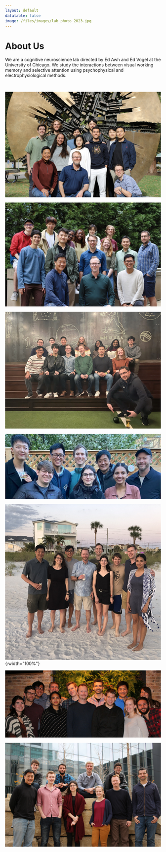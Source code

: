 ```yaml
---
layout: default
datatable: false
image: /files/images/lab_photo_2023.jpg
---
```


# About Us

We are a cognitive neuroscience lab directed by Ed Awh and Ed Vogel at the University of Chicago. We study the interactions between visual working memory and selective attention using psychophysical and electrophysiological methods.

<br>

![Lab Photo 2024 Sep](/files/images/lab_photo_2024_sep.jpeg)

![Lab Photo 2023 Sep](/files/images/lab_photo_2023_sep.jpg)

![Lab Photo 2023](/files/images/lab_photo_2023.jpg)

![Lab Photo 2021](/files/images/lab_photo_2021.jpg)

![Lab Photo](/files/images/lab_photo_2019.jpg){:width="100%"}

![Lab Photo 2](/files/images/img_9751.jpg)

![Lab Photo 3](/files/images/img_9709.jpg)

<div id="overlay">
    <div id="popup">
        <div id="close">&#x2715;</div>
        <h2>Postdoctoral position in Cognitive Neuroscience!</h2>
        <p>Our lab has an opening for a postdoctoral researcher at the University of Chicago. Start date is flexible. We are running a broad array of projects using behavioral, EEG and functional MRI studies of attention and memory.</p>
        <p>See a full record of our published work at <a href="https://awhvogellab.com/publications">https://awhvogellab.com/publications</a></p>
        <p>Interested candidates should contact us for more details at <a href="mailto:awhvogellab@gmail.com">awhvogellab@gmail.com</a></p>
        <p>The University of Chicago is an Affirmative Action/Equal Opportunity/Disabled/Veterans Employer.</p>
    </div>
</div>

<script
  src="https://code.jquery.com/jquery-3.4.1.min.js"
  integrity="sha256-CSXorXvZcTkaix6Yvo6HppcZGetbYMGWSFlBw8HfCJo="
  crossorigin="anonymous">
</script>

<!-- Uncomment for ad popup -->
<!-- <script>
$(document).ready(function() {
    setTimeout(function() {
        $('#overlay').fadeIn(300);  
    }, 500);
    $('#close').click(function() {
        $('#overlay').fadeOut(300);
    });
});
</script> -->

<style>
#overlay {
  position: fixed;
  height: 100%;
  width: 100%;
  top: 0;
  right: 0;
  bottom: 0;
  left: 0;
  background: rgba(0,0,0,0.8);
  display: none;
}

#popup {
  max-width: 1000px;
  width: 80%;
  max-height: 520px;
  /* height: 80%; */
  padding: 20px 20px 40px 20px;
  position: relative;
  background: #fff;
  margin: 200px auto;
  text-align: center;
  overflow: scroll;
}

#close {
  position: absolute;
  top: 14px;
  right: 20px;
  cursor: pointer;
  color: #000;
}
</style>